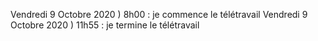 Vendredi 9 Octobre 2020 ) 8h00 : je commence le télétravail
Vendredi 9 Octobre 2020 ) 11h55 : je termine le télétravail